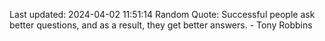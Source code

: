 Last updated: 2024-04-02 11:51:14
Random Quote: Successful people ask better questions, and as a result, they get better answers. - Tony Robbins